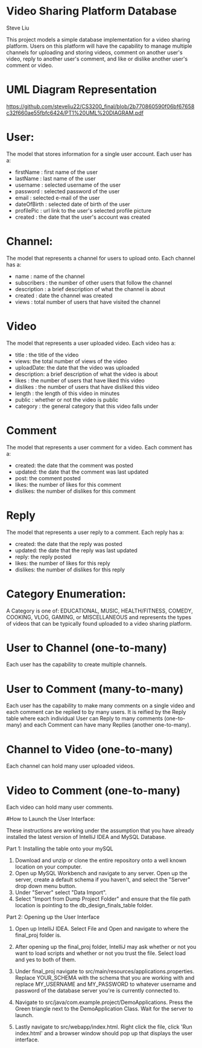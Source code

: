 # Video Sharing Platform Database
Steve Liu

This project models a simple database implementation for a video sharing platform. Users on this platform will have the capability to manage multiple channels for
uploading and storing videos, comment on another user's video, reply to another user's comment, and like or dislike another user's comment or video.

# UML Diagram Representation
https://github.com/steveliu22/CS3200_final/blob/2b770860590f06bf67658c32f660ae55fbfc6424/PT1%20UML%20DIAGRAM.pdf

# User:
The model that stores information for a single user account. Each user has a: 

- firstName : first name of the user  
- lastName : last name of the user 
- username : selected username of the user 
- password : selected password of the user
- email : selected e-mail of the user
- dateOfBirth : selected date of birth of the user
- profilePic : url link to the user's selected profile picture
- created : the date that the user's account was created

# Channel:
The model that represents a channel for users to upload onto. Each channel has a:

- name : name of the channel 
- subscribers : the number of other users that follow the channel
- description : a brief description of what the channel is about
- created : date the channel was created
- views : total number of users that have visited the channel

# Video
The model that represents a user uploaded video. Each video has a:

- title : the title of the video
- views: the total number of views of the video
- uploadDate: the date that the video was uploaded
- description: a brief description of what the video is about
- likes : the number of users that have liked this video
- dislikes : the number of users that have disliked this video
- length : the length of this video in minutes
- public : whether or not the video is public
- category : the general category that this video falls under 

# Comment 
The model that represents a user comment for a video. Each comment has a:

- created: the date that the comment was posted
- updated: the date that the comment was last updated
- post: the comment posted
- likes: the number of likes for this comment
- dislikes: the number of dislikes for this comment

# Reply
The model that represents a user reply to a comment. Each reply has a:

- created: the date that the reply was posted
- updated: the date that the reply was last updated
- reply: the reply posted
- likes: the number of likes for this reply
- dislikes: the number of dislikes for this reply

# Category Enumeration:
A Category is one of: 
EDUCATIONAL, MUSIC, HEALTH/FITNESS, COMEDY, COOKING, VLOG, GAMING, or MISCELLANEOUS and represents the types of videos that can be typically found uploaded to a video sharing platform. 


# User to Channel (one-to-many)
Each user has the capability to create multiple channels.

# User to Comment (many-to-many)
Each user has the capability to make many comments on a single video and each comment can be replied to by many users.
It is reified by the Reply table where each individual User can Reply to many comments (one-to-many) and each Comment can have many Replies (another one-to-many).

# Channel to Video (one-to-many)
Each channel can hold many user uploaded videos.

# Video to Comment (one-to-many)
Each video can hold many user comments.

#How to Launch the User Interface:

These instructions are working under the assumption that you have already installed the latest version of IntelliJ IDEA and MySQL Database. 

Part 1: Installing the table onto your mySQL

1. Download and unzip or clone the entire repository onto a well known location on your computer.
1. Open up MySQL Workbench and navigate to any server. Open up the server, create a default schema if you haven't, and select the "Server" drop down menu button.
2. Under "Server" select "Data Import". 
3. Select "Import from Dump Project Folder" and ensure that the file path location is pointing to the db_design_finals_table folder.

Part 2: Opening up the User Interface

1. Open up IntelliJ IDEA. Select File and Open and navigate to where the final_proj folder is.

2. After opening up the final_proj folder, IntelliJ may ask whether or not you want to load scripts and whether or not you trust the file. Select load and yes to both of them.

3. Under final_proj navigate to src/main/resources/applications.properties. Replace YOUR_SCHEMA with the schema that you are working with and replace MY_USERNAME and MY_PASSWORD to whatever username and password of the database server you're is currently connected to.

4. Navigate to src/java/com.example.project/DemoApplications. Press the Green triangle next to the DemoApplication Class. Wait for the server to launch.

5. Lastly navigate to src/webapp/index.html. Right click the file, click 'Run index.html' and a browser window should pop up that displays the user interface.

